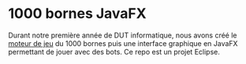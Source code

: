 # 1000 bornes JavaFX

Durant notre première année de DUT informatique, nous avons créé le [moteur de jeu](https://github.com/ribt/mille-bornes) du 1000 bornes puis une interface graphique en JavaFX permettant de jouer avec des bots. Ce repo est un projet Eclipse.
